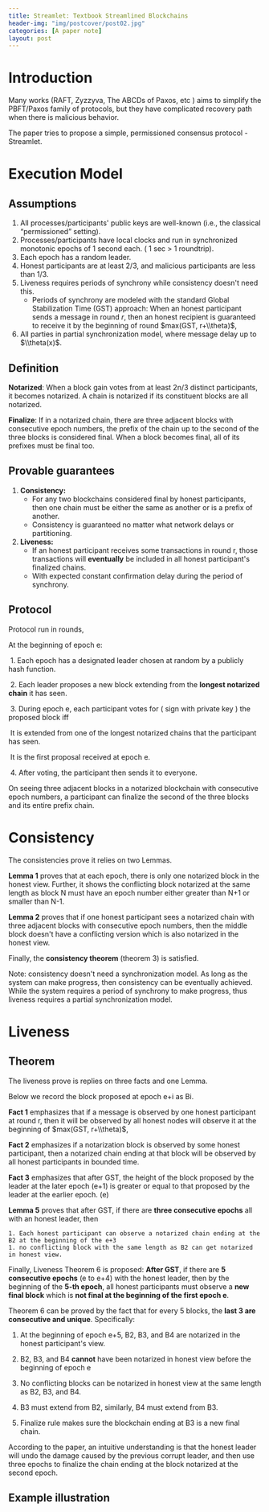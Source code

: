 ```yaml
---
title: Streamlet: Textbook Streamlined Blockchains
header-img: "img/postcover/post02.jpg"
categories: [A paper note]
layout: post
---
```


# Introduction

Many works (RAFT, Zyzzyva, The ABCDs of Paxos, etc ) aims to simplify the PBFT/Paxos family of protocols, but they have complicated recovery path when there is malicious behavior.

The paper tries to propose a simple, permissioned consensus protocol - Streamlet. 

# Execution Model

## Assumptions

1. All processes/participants' public keys are well-known (i.e., the classical “permissioned” setting).
2. Processes/participants have local clocks and run in synchronized monotonic epochs of 1 second each. ( 1 sec > 1 roundtrip).
3. Each epoch has a random leader. 
4. Honest participants are at least 2/3, and malicious participants are less than 1/3.
5. Liveness requires periods of synchrony while consistency doesn't need this. 
   - Periods of synchrony are modeled with the standard Global Stabilization Time (GST) approach: When an honest participant sends a message in round $r$, then an honest recipient is guaranteed to receive it by the beginning of round $max(GST, r+\\theta)$,
6. All parties in partial synchronization model, where message delay up to $\\theta(x)$.

## Definition

**Notarized**: When a block gain votes from at least 2n/3 distinct participants, it becomes notarized. A chain is notarized if its constituent blocks are all notarized. 

**Finalize**: If in a notarized chain, there are three adjacent blocks with consecutive epoch numbers, the prefix of the chain up to the second of the three blocks is considered final. When a block becomes final, all of its prefixes must be final too.

## Provable guarantees

1. **Consistency:** 
   - For any two blockchains considered final by honest participants, then one chain must be either the same as another or is a prefix of another.
   - Consistency is guaranteed no matter what network delays or partitioning.
2. **Liveness:** 
   - If an honest participant receives some transactions in round r, those transactions will **eventually** be included in all honest participant's finalized chains. 
   - With expected constant confirmation delay during the period of synchrony.

## Protocol

Protocol run in rounds, 

At the beginning of epoch e:

​	1. Each epoch has a designated leader chosen at random by a publicly hash function. 

​	2. Each leader proposes a new block extending from the **longest notarized chain** it has seen.

​	3. During epoch e, each participant votes for ( sign with private key ) the proposed block iff

​		It is extended from one of the longest notarized chains that the participant has seen. 

​		It is the first proposal received at epoch e. 

​	4. After voting, the participant then sends it to everyone. 

On seeing three adjacent blocks in a notarized blockchain with consecutive epoch numbers, a participant can finalize the second of the three blocks and its entire prefix chain. 

# Consistency

The consistencies prove it relies on two Lemmas.

**Lemma 1** proves that at each epoch, there is only one notarized block in the honest view. Further, it shows the conflicting block notarized at the same length as block N must have an epoch number either greater than N+1 or smaller than N-1. 

**Lemma 2** proves that if one honest participant sees a notarized chain with three adjacent blocks with consecutive epoch numbers, then the middle block doesn't have a conflicting version which is also notarized in the honest view. 

Finally, the **consistency theorem** (theorem 3) is satisfied. 

Note: consistency doesn't need a synchronization model. As long as the system can make progress, then consistency can be eventually achieved. While the system requires a period of synchrony to make progress, thus liveness requires a partial synchronization model.

# Liveness

## Theorem

The liveness prove is replies on three facts and one Lemma. 

Below we record the block proposed at epoch e+i as Bi.

**Fact 1** emphasizes that if a message is observed by one honest participant at round r, then it will be observed by all honest nodes will observe it at the beginning of $max(GST, r+\\theta)$,

**Fact 2** emphasizes if a notarization block is observed by some honest participant, then a notarized chain ending at that block will be observed by all honest participants in bounded time. 

**Fact 3** emphasizes that after GST, the height of the block proposed by the leader at the later epoch (e+1) is greater or equal to that proposed by the leader at the earlier epoch. (e)

**Lemma 5** proves that after GST, if there are **three consecutive epochs** all with an honest leader, then 

	1. Each honest participant can observe a notarized chain ending at the B2 at the beginning of the e+3  
	1. no conflicting block with the same length as B2 can get notarized in honest view. 

Finally, Liveness Theorem 6 is proposed: **After GST**, if there are **5 consecutive epochs** (e to e+4) with the honest leader, then by the beginning of the **5-th epoch**, all honest participants must observe a **new final block** which is **not final at the beginning of the first epoch e**. 

Theorem 6 can be proved by the fact that for every 5 blocks, the **last 3 are consecutive and unique**. Specifically:

1. At the beginning of epoch e+5, B2, B3, and B4 are notarized in the honest participant's view. 
2. B2, B3, and B4 **cannot** have been notarized in honest view before the beginning of epoch e
3. No conflicting blocks can be notarized in honest view at the same length as B2, B3, and B4.

4. B3 must extend from B2, similarly, B4 must extend from B3. 
5. Finalize rule makes sure the blockchain ending at B3 is a new final chain. 

According to the paper, an intuitive understanding is that the honest leader will undo the damage caused by the previous corrupt leader, and then use three epochs to finalize the chain ending at the block notarized at the second epoch. 

## Example illustration



